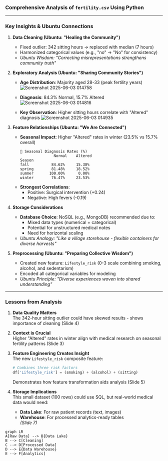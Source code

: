 ### Comprehensive Analysis of `fertility.csv` Using Python

---

### Key Insights & Ubuntu Connections

1. **Data Cleaning (Ubuntu: "Healing the Community")**
   - Fixed outlier: 342 sitting hours → replaced with median (7 hours)
   - Harmonized categorical values (e.g., "no" → "No" for consistency)
   - *Ubuntu Wisdom: "Correcting misrepresentations strengthens community truth"*

2. **Exploratory Analysis (Ubuntu: "Sharing Community Stories")**
   - **Age Distribution**: Majority aged 28-33 (peak fertility years)
     ![Screenshot 2025-06-03 014758](https://github.com/user-attachments/assets/f6c3adf2-5334-4c01-a7a0-b55bd6b28e39)

   - **Diagnosis**: 84.3% Normal, 15.7% Altered
    ![Screenshot 2025-06-03 014816](https://github.com/user-attachments/assets/6d714f8d-35c8-4d78-bbb5-e28b9739cb30)

   - **Key Observation**: Higher sitting hours correlate with "Altered" diagnosis
    ![Screenshot 2025-06-03 014935](https://github.com/user-attachments/assets/0eee6237-f444-4458-90f9-4a235ed1a624)


3. **Feature Relationships (Ubuntu: "We Are Connected")**
   - **Seasonal Impact**: Higher "Altered" rates in winter (23.5% vs 15.7% overall)
     ```
     🌱 Seasonal Diagnosis Rates (%)
                    Normal    Altered
     Season                          
     fall          84.62%     15.38%
     spring        81.48%     18.52%
     summer       100.00%      0.00%
     winter        76.47%     23.53%
     ```
   - **Strongest Correlations**:
     - Positive: Surgical intervention (+0.24)
     - Negative: High fevers (-0.19)

4. **Storage Considerations**
   - **Database Choice**: NoSQL (e.g., MongoDB) recommended due to:
     - Mixed data types (numerical + categorical)
     - Potential for unstructured medical notes
     - Need for horizontal scaling
   - *Ubuntu Analogy: "Like a village storehouse - flexible containers for diverse harvests"*

5. **Preprocessing (Ubuntu: "Preparing Collective Wisdom")**
   - Created new feature: `Lifestyle_risk` (0-3 scale combining smoking, alcohol, and sedentarism)
   - Encoded all categorical variables for modeling
   - *Ubuntu Principle: "Diverse experiences woven into shared understanding"*

---

### Lessons from Analysis

1. **Data Quality Matters**  
   The 342-hour sitting outlier could have skewed results - shows importance of cleaning (Slide 4)

2. **Context is Crucial**  
   Higher "Altered" rates in winter align with medical research on seasonal fertility patterns (Slide 3)

3. **Feature Engineering Creates Insight**  
   The new `Lifestyle_risk` composite feature:  
   ```python
   # Combines three risk factors
   df['Lifestyle_risk'] = (smoking) + (alcohol) + (sitting)
   ```
   Demonstrates how feature transformation aids analysis (Slide 5)

4. **Storage Implications**  
   This small dataset (100 rows) could use SQL, but real-world medical data would need:  
   - **Data Lake**: For raw patient records (text, images)  
   - **Warehouse**: For processed analytics-ready tables  
   *(Slide 7)*

```mermaid
graph LR
A[Raw Data] --> B{Data Lake}
B --> C[Cleaning]
C --> D[Processed Data]
D --> E{Data Warehouse}
E --> F[Analytics]
```
